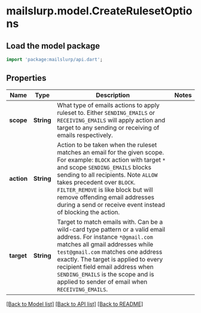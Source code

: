 # mailslurp.model.CreateRulesetOptions

## Load the model package
```dart
import 'package:mailslurp/api.dart';
```

## Properties
Name | Type | Description | Notes
------------ | ------------- | ------------- | -------------
**scope** | **String** | What type of emails actions to apply ruleset to. Either `SENDING_EMAILS` or `RECEIVING_EMAILS` will apply action and target to any sending or receiving of emails respectively. | 
**action** | **String** | Action to be taken when the ruleset matches an email for the given scope. For example: `BLOCK` action with target `*` and scope `SENDING_EMAILS` blocks sending to all recipients. Note `ALLOW` takes precedent over `BLOCK`. `FILTER_REMOVE` is like block but will remove offending email addresses during a send or receive event instead of blocking the action. | 
**target** | **String** | Target to match emails with. Can be a wild-card type pattern or a valid email address. For instance `*@gmail.com` matches all gmail addresses while `test@gmail.com` matches one address exactly. The target is applied to every recipient field email address when `SENDING_EMAILS` is the scope and is applied to sender of email when `RECEIVING_EMAILS`. | 

[[Back to Model list]](../README#documentation-for-models) [[Back to API list]](../README#documentation-for-api-endpoints) [[Back to README]](../README)


